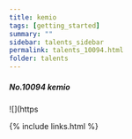 ```yaml
---
title: kemio 
tags: [getting_started]
summary: ""
sidebar: talents_sidebar
permalink: talents_10094.html
folder: talents
---
```



##### No.10094 kemio

![](https




{% include links.html %}
